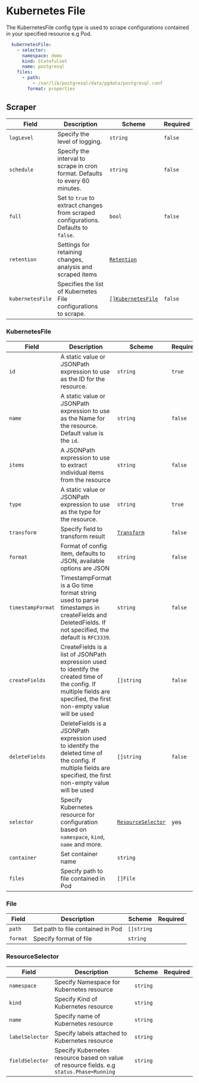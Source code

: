 # Kubernetes File

The KubernetesFile config type is used to scrape configurations contained in your specified resource e.g Pod.

```yaml
  kubernetesFile:
    - selector:
      namespace: demo
      kind: Statefulset
      name: postgresql
    files:
      - path:
          - /var/lib/postgresql/data/pgdata/postgresql.conf
        format: properties
```

## Scraper

| Field            | Description                                                                        | Scheme                                       | Required |
| ---------------- | ---------------------------------------------------------------------------------- | -------------------------------------------- | -------- |
| `logLevel`       | Specify the level of logging.                                                      | `string`                                     | `false`  |
| `schedule`       | Specify the interval to scrape in cron format. Defaults to every 60 minutes.       | `string`                                     | `false`  |
| `full`           | Set to `true` to extract changes from scraped configurations. Defaults to `false`. | `bool`                                       | `false`  |
| `retention`      | Settings for retaining changes, analysis and scraped items                         | [`Retention`](/config-db/concepts/retention) |          |
| `kubernetesFile` | Specifies the list of Kubernetes File configurations to scrape.                    | [`[]KubernetesFile`](#kubernetesfile-1)      | `false`  |

### KubernetesFile

| Field             | Description                                                                                                                                                             | Scheme                                   | Required |
| ----------------- | ----------------------------------------------------------------------------------------------------------------------------------------------------------------------- | ---------------------------------------- | -------- |
| `id`              | A static value or JSONPath expression to use as the ID for the resource.                                                                                                | `string`                                 | `true`   |
| `name`            | A static value or JSONPath expression to use as the Name for the resource. Default value is the `id`.                                                                   | `string`                                 | `false`  |
| `items`           | A JSONPath expression to use to extract individual items from the resource                                                                                              | `string`                                 | `false`  |
| `type`            | A static value or JSONPath expression to use as the type for the resource.                                                                                              | `string`                                 | `true`   |
| `transform`       | Specify field to transform result                                                                                                                                       | [`Transform`](../concepts/transform.md)  | `false`  |
| `format`          | Format of config item, defaults to JSON, available options are JSON                                                                                                     | `string`                                 | `false`  |
| `timestampFormat` | TimestampFormat is a Go time format string used to parse timestamps in createFields and DeletedFields. If not specified, the default is `RFC3339`.                      | `string`                                 | `false`  |
| `createFields`    | CreateFields is a list of JSONPath expression used to identify the created time of the config. If multiple fields are specified, the first non-empty value will be used | `[]string`                               | `false`  |
| `deleteFields`    | DeleteFields is a JSONPath expression used to identify the deleted time of the config. If multiple fields are specified, the first non-empty value will be used         | `[]string`                               | `false`  |
| `selector`        | Specify Kubernetes resource for configuration based on `namespace`, `kind`, `name` and more.                                                                            | [`ResourceSelector`](./resourceselector) | yes      |
| `container`       | Set container name                                                                                                                                                      | `string`                                 |          |
| `files`           | Specify path to file contained in Pod                                                                                                                                   | `[]File`                              |          |

### File

| Field    | Description                       | Scheme     | Required |
| -------- | --------------------------------- | ---------- | -------- |
| `path`   | Set path to file contained in Pod | `[]string` |          |
| `format` | Specify format of file            | `string`   |          |

### ResourceSelector

| Field           | Description                                                                               | Scheme   | Required |
| --------------- | ----------------------------------------------------------------------------------------- | -------- | -------- |
| `namespace`     | Specify Namespace for Kubernetes resource                                                 | `string` |          |
| `kind`          | Specify Kind of Kubernetes resource                                                       | `string` |          |
| `name`          | Specify name of Kubernetes resource                                                       | `string` |          |
| `labelSelector` | Specify labels attached to Kubernetes resource                                            | `string` |          |
| `fieldSelector` | Specify Kubernetes resource based on value of resource fields. e.g `status.Phase=Running` | `string` |          |
